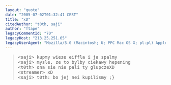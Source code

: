 ```yaml
---
layout: "quote"
date: "2005-07-02T01:32:41 CEST"
title: "xD"
citedAuthor: "t0th, saji"
author: "ftape"
legacyCommentId: "70"
legacyHost: "213.25.251.65"
legacyUserAgent: "Mozilla/5.0 (Macintosh; U; PPC Mac OS X; pl-pl) AppleWebKit/312.1 (KHTML, like Gecko) Safari/312"
---
```



<blockquote><tt>&lt;saji&gt; kupmy wieze eiffla i ja spalmy<br>
&lt;saji&gt; mysle, ze to bylby ciekawy hepening<br>
&lt;t0th&gt; ona sie nie pali ty glupczeXD<br>
&lt;streamer&gt; xD<br>
&lt;saji&gt; t0th: bo jej nei kupilismy ;}</tt></blockquote>
